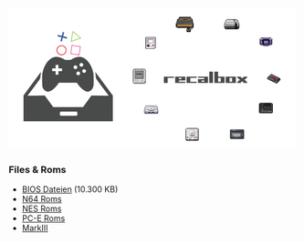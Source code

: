 
<img src="https://raw.githubusercontent.com/EmuZONE/RecalBox-Files/master/docs/diy2.png">

<h3>Files & Roms</h3>

* <a href="https://github.com/EmuZONE/RecalBox-Files/raw/master/BIOS/Bios.7z">BIOS Dateien</a> (10.300 KB)
* <a href="https://github.com/EmuZONE/Nintendo-64/archive/master.zip">N64 Roms</a> 
* <a href="https://github.com/EmuZONE/FamiCom/archive/master.zip">NES Roms</a>
* <a href="https://github.com/EmuZONE/PC-Engine/archive/master.zip">PC-E Roms</a>
* <a href="https://github.com/EmuZONE/Mark-III/archive/master.zip">MarkIII</a>
